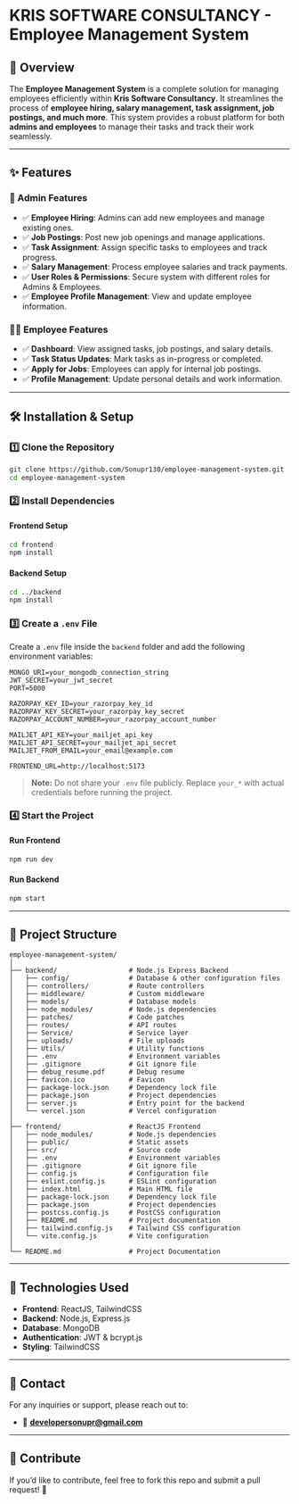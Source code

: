 # KRIS SOFTWARE CONSULTANCY - Employee Management System

## 🚀 Overview
The **Employee Management System** is a complete solution for managing employees efficiently within **Kris Software Consultancy**. It streamlines the process of **employee hiring, salary management, task assignment, job postings, and much more**. This system provides a robust platform for both **admins and employees** to manage their tasks and track their work seamlessly.

---

## ✨ Features

### 🏢 Admin Features
- ✅ **Employee Hiring**: Admins can add new employees and manage existing ones.
- ✅ **Job Postings**: Post new job openings and manage applications.
- ✅ **Task Assignment**: Assign specific tasks to employees and track progress.
- ✅ **Salary Management**: Process employee salaries and track payments.
- ✅ **User Roles & Permissions**: Secure system with different roles for Admins & Employees.
- ✅ **Employee Profile Management**: View and update employee information.

### 👨‍💼 Employee Features
- ✅ **Dashboard**: View assigned tasks, job postings, and salary details.
- ✅ **Task Status Updates**: Mark tasks as in-progress or completed.
- ✅ **Apply for Jobs**: Employees can apply for internal job postings.
- ✅ **Profile Management**: Update personal details and work information.

---

## 🛠️ Installation & Setup

### 1️⃣ Clone the Repository
```sh
git clone https://github.com/Sonupr130/employee-management-system.git
cd employee-management-system
```

### 2️⃣ Install Dependencies

#### Frontend Setup
```sh
cd frontend
npm install
```

#### Backend Setup
```sh
cd ../backend
npm install
```

### 3️⃣ Create a `.env` File
Create a `.env` file inside the `backend` folder and add the following environment variables:

```
MONGO_URI=your_mongodb_connection_string
JWT_SECRET=your_jwt_secret
PORT=5000

RAZORPAY_KEY_ID=your_razorpay_key_id
RAZORPAY_KEY_SECRET=your_razorpay_key_secret
RAZORPAY_ACCOUNT_NUMBER=your_razorpay_account_number

MAILJET_API_KEY=your_mailjet_api_key
MAILJET_API_SECRET=your_mailjet_api_secret
MAILJET_FROM_EMAIL=your_email@example.com

FRONTEND_URL=http://localhost:5173
```

> **Note:** Do not share your `.env` file publicly. Replace `your_*` with actual credentials before running the project.

### 4️⃣ Start the Project

#### Run Frontend
```sh
npm run dev
```

#### Run Backend
```sh
npm start
```

---

## 📂 Project Structure
```
employee-management-system/
│
├── backend/                  # Node.js Express Backend
│   ├── config/               # Database & other configuration files 
│   ├── controllers/          # Route controllers
│   ├── middleware/           # Custom middleware
│   ├── models/               # Database models
│   ├── node_modules/         # Node.js dependencies
│   ├── patches/              # Code patches
│   ├── routes/               # API routes
│   ├── Service/              # Service layer
│   ├── uploads/              # File uploads
│   ├── Utils/                # Utility functions
│   ├── .env                  # Environment variables
│   ├── .gitignore            # Git ignore file
│   ├── debug_resume.pdf      # Debug resume
│   ├── favicon.ico           # Favicon
│   ├── package-lock.json     # Dependency lock file
│   ├── package.json          # Project dependencies
│   ├── server.js             # Entry point for the backend
│   └── vercel.json           # Vercel configuration
│
├── frontend/                 # ReactJS Frontend
│   ├── node_modules/         # Node.js dependencies
│   ├── public/               # Static assets
│   ├── src/                  # Source code
│   ├── .env                  # Environment variables
│   ├── .gitignore            # Git ignore file
│   ├── config.js             # Configuration file
│   ├── eslint.config.js      # ESLint configuration
│   ├── index.html            # Main HTML file
│   ├── package-lock.json     # Dependency lock file
│   ├── package.json          # Project dependencies
│   ├── postcss.config.js     # PostCSS configuration
│   ├── README.md             # Project documentation
│   ├── tailwind.config.js    # Tailwind CSS configuration
│   └── vite.config.js        # Vite configuration
│
└── README.md                 # Project Documentation
```

---

## 🚀 Technologies Used
- **Frontend**: ReactJS, TailwindCSS
- **Backend**: Node.js, Express.js
- **Database**: MongoDB
- **Authentication**: JWT & bcrypt.js
- **Styling**: TailwindCSS

---

## 📧 Contact
For any inquiries or support, please reach out to:
- 📩 **developersonupr@gmail.com**

---

## 🎉 Contribute
If you’d like to contribute, feel free to fork this repo and submit a pull request! 🚀

